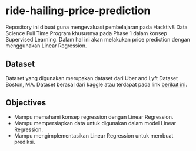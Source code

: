 # ride-hailing-price-prediction

Repository ini dibuat guna mengevaluasi pembelajaran pada Hacktiv8 Data Science Full Time Program khususnya pada Phase 1 dalam konsep Supervised Learning. Dalam hal ini akan melakukan price prediction dengan menggunakan Linear Regression.

## Dataset

Dataset yang digunakan merupakan dataset dari Uber and Lyft Dataset Boston, MA. Dataset berasal dari kaggle atau terdapat pada link [berikut ini](https://www.kaggle.com/brllrb/uber-and-lyft-dataset-boston-ma).

## Objectives

- Mampu memahami konsep regression dengan Linear Regression.
- Mampu mempersiapkan data untuk digunakan dalam model Linear Regression.
- Mampu mengimplementasikan Linear Regression untuk membuat prediksi.
